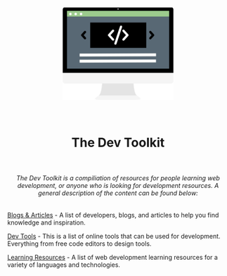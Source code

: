 <h1 align="center">
	<img width="50%" src="images/dev-toolkit-logo.png" alt="Dev Toolkit Logo">
	<br>
	<br>
</h1>
<h1 align="center">The Dev Toolkit</h1>
<br>
<h6 align="center">The Dev Toolkit is a compiliation of resources for people learning web development, or anyone who is looking for development resources. A general description of the content can be found below:</h6>

[Blogs & Articles](https://github.com/benreckas/the-dev-toolkit/blob/master/blogs-and-articles.md) - A list of developers, blogs, and articles to help you find knowledge and inspiration.

[Dev Tools](https://github.com/benreckas/the-dev-toolkit/blob/master/dev-tools.md) - This is a list of online tools that can be used for development. Everything from free code editors to design tools.

[Learning Resources](https://github.com/benreckas/the-dev-toolkit/blob/master/learning-resources.md) - A list of web development learning resources for a variety of languages and technologies.
